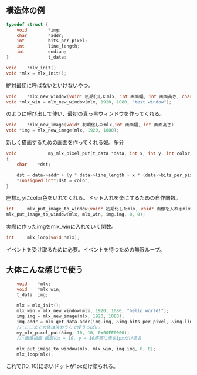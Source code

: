 
## 構造体の例
```c
typedef struct {
	void		*img;
	char		*addr;
	int			bits_per_pixel;
	int			line_length;
	int			endian;
}				t_data;
```

```c
void	*mlx_init()
void *mlx = mlx_init();
```
絶対最初に呼ばないといけないやつ。

```c
void	*mlx_new_window(void* 初期化したmlx, int 画面幅, int 画面高さ, char* window名)
void *mlx_win = mlx_new_window(mlx, 1920, 1080, "test window");
```
のように呼び出して使い、最初の真っ黒ウィンドウを作ってくれる。  

```c
void	*mlx_new_image(void* 初期化したmlx,int 画面幅, int 画面高さ)
void *img = mlx_new_image(mlx, 1920, 1080);
```
新しく描画するための画面を作ってくれる奴。多分

```c
void			my_mlx_pixel_put(t_data *data, int x, int y, int color)
{
	char	*dst;

	dst = data->addr + (y * data->line_length + x * (data->bits_per_pixel / 8));
	*(unsigned int*)dst = color;
}
```
座標x, yにcolor色をいれてくれる。ドット入れを楽にするための自作関数。

```c
int     mlx_put_image_to_window(void* 初期化したmlx, void* 画像を入れるmlx_win, void *新しく作ったimg, int x, int y)
mlx_put_image_to_window(mlx, mlx_win, img.img, 0, 0);
```
実際に作ったimgをmlx_winに入れていく関数。

```c
int		mlx_loop(void *mlx);
```
イベントを受け取るために必要。イベントを待つための無限ループ。

## 大体こんな感じで使う
```c
	void	*mlx;
	void	*mlx_win;
	t_data	img;

	mlx = mlx_init();
	mlx_win = mlx_new_window(mlx, 1920, 1080, "hello world!");
	img.img = mlx_new_image(mlx, 1920, 1080);
	img.addr = mlx_get_data_addr(img.img, &img.bits_per_pixel, &img.line_length, &img.endian);
	//↑ここまで大体は決めうちで使うっぽい。
	my_mlx_pixel_put(&img, 10, 10, 0x00FF0000);
	//↑画像描画 画面のx = 10, y = 10座標に赤を1pxだけ塗る

	mlx_put_image_to_window(mlx, mlx_win, img.img, 0, 0);
	mlx_loop(mlx);
```
これで(10, 10)に赤いドットが1pxだけ塗られる。
